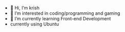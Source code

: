 - 👋 Hi, I’m krish
- 👀 I’m interested in coding/programming and gaming
- 🌱 I’m currently learning Front-end Development
-  currently using Ubuntu
<!---
Alone-07/Alone-07 is a ✨ special ✨ repository because its `README.md` (this file) appears on your GitHub profile.
You can click the Preview link to take a look at your changes.
--->
